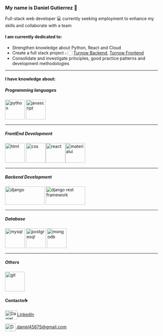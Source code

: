 ### My name is Daniel Gutierrez 👋

Full-stack web developer 💻 currently seeking employment to enhance my skills and collaborate with a team

#### I am currently dedicated to:


- Strengthen knowledge about Python, React and Cloud
- Create a full stack project 👉🏻 [Turnow Backend](https://github.com/dago-tech/Project_1_Turnow_Backend), [Turnow Frontend](https://github.com/dago-tech/Project_2_Turnow_Frontend)
- Consolidate and investigate principles, good practice patterns and development methodologies
___


#### I have knowledge about:


##### Programming languages

<img src="https://cdn.jsdelivr.net/gh/devicons/devicon/icons/python/python-original-wordmark.svg" alt="python" width="65" height="65"/>  <img src="https://cdn.jsdelivr.net/gh/devicons/devicon/icons/javascript/javascript-original.svg" alt="javascript" width="65" height="65"/>

____

##### FrontEnd Development

<img src="https://cdn.jsdelivr.net/gh/devicons/devicon/icons/html5/html5-plain-wordmark.svg" alt="html" width="65" height="65"/> <img src="https://cdn.jsdelivr.net/gh/devicons/devicon/icons/css3/css3-plain-wordmark.svg" alt="css" width="65" height="65"/><img src="https://cdn.jsdelivr.net/gh/devicons/devicon/icons/react/react-original-wordmark.svg" alt="react" width="65" height="65"/><img src="https://cdn.jsdelivr.net/gh/devicons/devicon/icons/materialui/materialui-original.svg" alt="materialui" width="65" height="65"/>

____

##### Backend Development

<img src="https://static.djangoproject.com/img/logos/django-logo-negative.png" alt="django" width="130" height="60"/>  <img src="https://www.thetestspecimen.com/img/django-initial/django-rest-logo-960w.jpg" alt="django rest framework" width="130" height="60"/>

_____


##### Database
<img src="https://cdn.jsdelivr.net/gh/devicons/devicon/icons/mysql/mysql-original-wordmark.svg" alt="mysql" width="65" height="65"/>  <img src="https://cdn.jsdelivr.net/gh/devicons/devicon/icons/postgresql/postgresql-plain-wordmark.svg" alt="postgresql" width="65" height="65"/>  <img src="https://cdn.jsdelivr.net/gh/devicons/devicon/icons/mongodb/mongodb-original-wordmark.svg" alt="mongodb" width="65" height="65"/>


_____

 ##### Others
<img src="https://cdn.jsdelivr.net/gh/devicons/devicon/icons/git/git-plain-wordmark.svg" alt="git" width="65" height="65"/>


#### Contacto☕️

<a href="https://www.linkedin.com/in/dgutierrezorozco/" target="blank"><img align="center" src="https://cdn.jsdelivr.net/gh/devicons/devicon/icons/linkedin/linkedin-original.svg" alt="Daniel Gutierrez" height="30" width="40" />LinkedIn</a>


<a href="mailto:csalvadordiaz689@gmail.com " target="blank"><img align="center" src="https://user-images.githubusercontent.com/5141132/50740364-7ea80880-1217-11e9-8faf-2348e31beedd.png" alt="Daniel Gutierrez" height="25" width="35" /> daniel45675@gmail.com</a>
